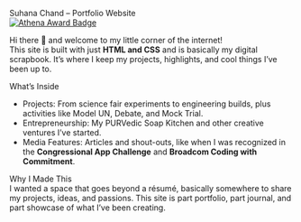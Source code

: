 Suhana Chand – Portfolio Website  
[![Athena Award Badge](https://img.shields.io/endpoint?url=https%3A%2F%2Faward.athena.hackclub.com%2Fapi%2Fbadge)](https://award.athena.hackclub.com?utm_source=readme)

Hi there 👋 and welcome to my little corner of the internet!  
This site is built with just **HTML and CSS** and is basically my digital scrapbook. It’s where I keep my projects, highlights, and cool things I’ve been up to.  

What’s Inside  
- Projects: From science fair experiments to engineering builds, plus activities like Model UN, Debate, and Mock Trial.  
- Entrepreneurship: My PURVedic Soap Kitchen and other creative ventures I’ve started.  
- Media Features: Articles and shout-outs, like when I was recognized in the **Congressional App Challenge** and **Broadcom Coding with Commitment**.  

Why I Made This  
I wanted a space that goes beyond a résumé, basically somewhere to share my projects, ideas, and passions. This site is part portfolio, part journal, and part showcase of what I’ve been creating.

